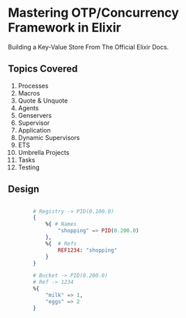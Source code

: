 # Mastering OTP/Concurrency Framework in Elixir

Building a Key-Value Store From The Official Elixir Docs.

## Topics Covered

1. Processes
2. Macros
3. Quote & Unquote
4. Agents
5. Genservers
6. Supervisor
7. Application
8. Dynamic Supervisors
9. ETS
10. Umbrella Projects
11. Tasks
12. Testing

## Design

```elixir

        # Registry -> PID(0.100.0)
        {  
            %{ # Names
                "shopping" => PID(0.200.0)
            },
            %{  # Refs
                REF1234: "shopping" 
            }
        }

        # Bucket -> PID(0.200.0)
        # Ref -> 1234
        %{
            "milk" => 1,
            "eggs" => 2
        }
```